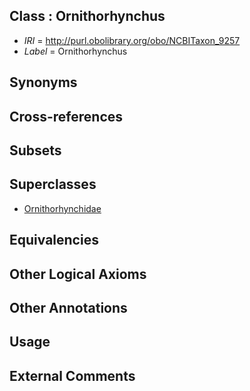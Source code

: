 
## Class : Ornithorhynchus

 * *IRI* = http://purl.obolibrary.org/obo/NCBITaxon_9257
 * *Label* = Ornithorhynchus

## Synonyms


## Cross-references


## Subsets


## Superclasses

 * [Ornithorhynchidae](../../NCBITaxon/56/NCBITaxon_9256.md)

## Equivalencies


## Other Logical Axioms


## Other Annotations


## Usage


## External Comments

